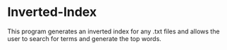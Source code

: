 # Inverted-Index
This program generates an inverted index for any .txt files and allows the user to search for terms and generate the top words.
